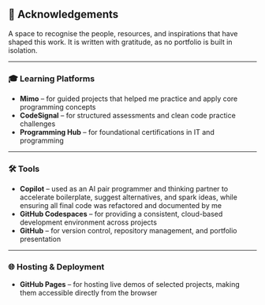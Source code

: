 ## 🙏 Acknowledgements

A space to recognise the people, resources, and inspirations that have shaped this work. It is written with gratitude, as no portfolio is built in isolation.

---

### 🎓 Learning Platforms
- **Mimo** – for guided projects that helped me practice and apply core programming concepts  
- **CodeSignal** – for structured assessments and clean code practice challenges  
- **Programming Hub** – for foundational certifications in IT and programming  

---

### 🛠️ Tools
- **Copilot** – used as an AI pair programmer and thinking partner to accelerate boilerplate, suggest alternatives, and spark ideas, while ensuring all final code was refactored and documented by me  
- **GitHub Codespaces** – for providing a consistent, cloud-based development environment across projects  
- **GitHub** – for version control, repository management, and portfolio presentation  

---

### 🌐 Hosting & Deployment
- **GitHub Pages** – for hosting live demos of selected projects, making them accessible directly from the browser  


